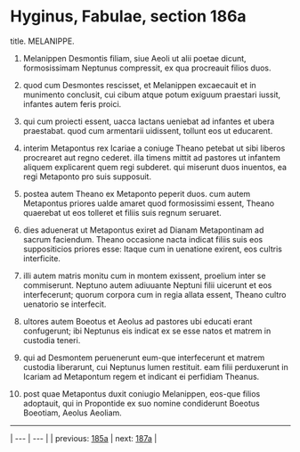 # Hyginus, Fabulae, section 186a

title. MELANIPPE.



1. Melanippen Desmontis filiam, siue Aeoli ut alii poetae dicunt, formosissimam Neptunus compressit, ex qua procreauit filios duos.



2. quod cum Desmontes rescisset, et Melanippen excaecauit et in munimento conclusit, cui cibum atque potum exiguum praestari iussit, infantes autem feris proici.



3. qui cum proiecti essent, uacca lactans ueniebat ad infantes et ubera praestabat. quod cum armentarii uidissent, tollunt eos ut educarent.



4. interim Metapontus rex Icariae a coniuge Theano petebat ut sibi liberos procrearet aut regno cederet. illa timens mittit ad pastores ut infantem aliquem explicarent quem regi subderet. qui miserunt duos inuentos, ea regi Metaponto pro suis supposuit.



5. postea autem Theano ex Metaponto peperit duos. cum autem Metapontus priores ualde amaret quod formosissimi essent, Theano quaerebat ut eos tolleret et filiis suis regnum seruaret.



6. dies aduenerat ut Metapontus exiret ad Dianam Metapontinam ad sacrum faciendum. Theano occasione nacta indicat filiis suis eos suppositicios priores esse: Itaque cum in uenatione exirent, eos cultris interficite.



7. illi autem matris monitu cum in montem exissent, proelium inter se commiserunt. Neptuno autem adiuuante Neptuni filii uicerunt et eos interfecerunt; quorum corpora cum in regia allata essent, Theano cultro uenatorio se interfecit.



8. ultores autem Boeotus et Aeolus ad pastores ubi educati erant confugerunt; ibi Neptunus eis indicat ex se esse natos et matrem in custodia teneri.



9. qui ad Desmontem peruenerunt eum-que interfecerunt et matrem custodia liberarunt, cui Neptunus lumen restituit. eam filii perduxerunt in Icariam ad Metapontum regem et indicant ei perfidiam Theanus.



10. post quae Metapontus duxit coniugio Melanippen, eos-que filios adoptauit, qui in Propontide ex suo nomine condiderunt Boeotus Boeotiam, Aeolus Aeoliam.



---

| --- | --- |
| previous: [185a](../185a/) | next: [187a](../187a/) |